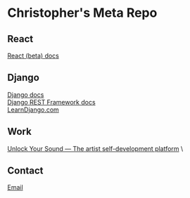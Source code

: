 # Christopher's Meta Repo

## React

[React (beta) docs](https://beta.reactjs.org/)

## Django

[Django docs](https://docs.djangoproject.com/en/3.0/) \
[Django REST Framework docs](https://www.django-rest-framework.org/) \
[LearnDjango.com](https://learndjango.com/)

<!-- ### Django Chat
### Log Rocket
### Javascript Jabber -->

## Work

[Unlock Your Sound — The artist self-development platform](https://unlockyoursound.com/) \

<!-- ## Music -->

## Contact

[Email](mailto:chris@unlockyoursound.com)